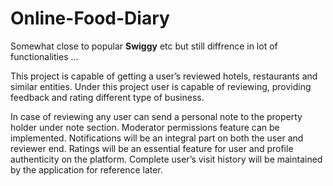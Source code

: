 # Online-Food-Diary

Somewhat close to popular **Swiggy** etc but still diffrence in lot of functionalities ...

This project is capable of getting a user’s reviewed hotels, restaurants and similar entities. Under this project user is capable of reviewing, providing feedback and rating different type of business. 

In case of reviewing any user can send a personal note to the property holder under note section. Moderator permissions feature can be implemented. Notifications will be an integral part on both the user and reviewer end. Ratings will be an essential feature for user and profile authenticity on the platform. Complete user’s visit history will be maintained by the application for reference later.


